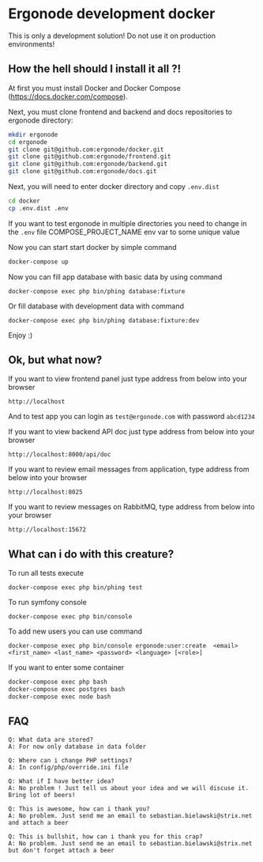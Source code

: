 # Ergonode development docker

This is only a development solution! Do not use it on production environments!

## How the hell should I install it all ?!

At first you must install Docker and Docker Compose (https://docs.docker.com/compose).

Next, you must clone frontend and backend and docs repositories to ergonode directory:

```bash
mkdir ergonode
cd ergonode
git clone git@github.com:ergonode/docker.git
git clone git@github.com:ergonode/frontend.git
git clone git@github.com:ergonode/backend.git
git clone git@github.com:ergonode/docs.git
```

Next, you will need to enter docker directory and copy ``.env.dist``

```bash
cd docker
cp .env.dist .env
```

If you want to test ergonode in multiple directories you need to change in the  `.env` file
COMPOSE_PROJECT_NAME env var to some unique value

Now you can start start docker by simple command

```bash
docker-compose up
```

Now you can fill  app database with basic data by using command
```
docker-compose exec php bin/phing database:fixture
```

Or fill database with development data with command
```
docker-compose exec php bin/phing database:fixture:dev
```

Enjoy :)

## Ok, but what now?


If you want to view frontend panel just type address from below into your browser

```
http://localhost
```

And to test app you can login as `test@ergonode.com` with password `abcd1234`

If you want to view backend API doc just type address from below into your browser

```
http://localhost:8000/api/doc
```

If you want to review email messages from application, type address from below into your browser

```
http://localhost:8025
```

If you want to review messages on RabbitMQ, type address from below into your browser

```
http://localhost:15672
```

## What can i do with this creature?

To run all tests execute 
```
docker-compose exec php bin/phing test
```

To run symfony console 
```
docker-compose exec php bin/console
```

To add new users you can use command 
```
docker-compose exec php bin/console ergonode:user:create  <email> <first_name> <last_name> <password> <language> [<role>]
```

If you want to enter some container

```bash
docker-compose exec php bash
docker-compose exec postgres bash
docker-compose exec node bash
```

## FAQ

```
Q: What data are stored?
A: For now only database in data folder
```

```
Q: Where can i change PHP settings?
A: In config/php/override.ini file
```

```
Q: What if I have better idea?
A: No problem ! Just tell us about your idea and we will discuse it. Bring lot of beers!
```

```
Q: This is awesome, how can i thank you?
A: No problem. Just send me an email to sebastian.bielawski@strix.net and attach a beer
```

```
Q: This is bullshit, how can i thank you for this crap?
A: No problem. Just send me an email to sebastian.bielawski@strix.net but don't forget attach a beer
```

